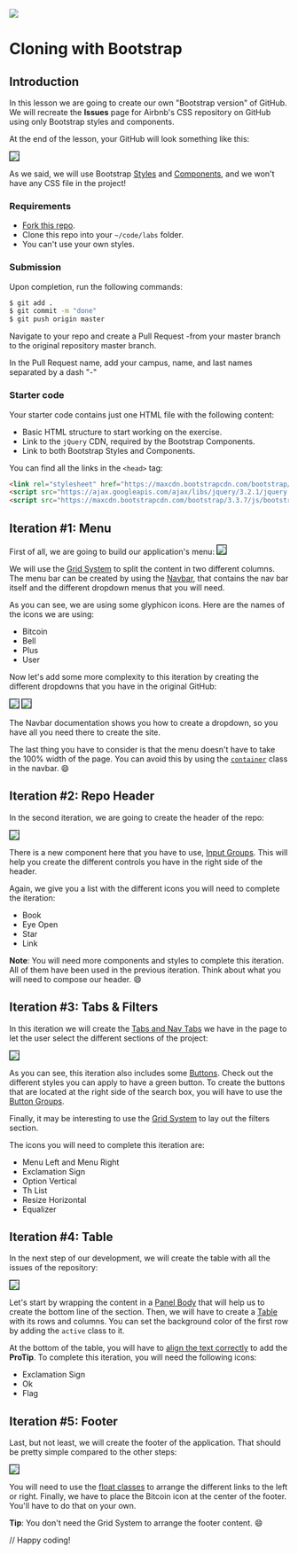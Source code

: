 ![](https://i.imgur.com/1QgrNNw.png)

# Cloning with Bootstrap

## Introduction

In this lesson we are going to create our own "Bootstrap version" of GitHub. We will recreate the **Issues** page for Airbnb's CSS repository on GitHub using only Bootstrap styles and components.

At the end of the lesson, your GitHub will look something like this:

<img style="border: 1px solid black" src="https://s3-eu-west-1.amazonaws.com/ih-materials/uploads/upload_366f12c1fab910ed8fd7ece9c7735371.png">

As we said, we will use Bootstrap [Styles](http://getbootstrap.com/css) and [Components](http://getbootstrap.com/components/), and we won't have any CSS file in the project!

### Requirements

- [Fork this repo](https://guides.github.com/activities/forking/).
- Clone this repo into your `~/code/labs` folder.
- You can't use your own styles.

### Submission

Upon completion, run the following commands:

```bash
$ git add .
$ git commit -m "done"
$ git push origin master
```

Navigate to your repo and create a Pull Request -from your master branch to the original repository master branch.

In the Pull Request name, add your campus, name, and last names separated by a dash "-"

### Starter code

Your starter code contains just one HTML file with the following content:

- Basic HTML structure to start working on the exercise.
- Link to the `jQuery` CDN, required by the Bootstrap Components.
- Link to both Bootstrap Styles and Components.

You can find all the links in the `<head>` tag:

```html
<link rel="stylesheet" href="https://maxcdn.bootstrapcdn.com/bootstrap/3.3.7/css/bootstrap.min.css" integrity="sha384-BVYiiSIFeK1dGmJRAkycuHAHRg32OmUcww7on3RYdg4Va+PmSTsz/K68vbdEjh4u" crossorigin="anonymous">
<script src="https://ajax.googleapis.com/ajax/libs/jquery/3.2.1/jquery.min.js"></script>
<script src="https://maxcdn.bootstrapcdn.com/bootstrap/3.3.7/js/bootstrap.min.js" integrity="sha384-Tc5IQib027qvyjSMfHjOMaLkfuWVxZxUPnCJA7l2mCWNIpG9mGCD8wGNIcPD7Txa" crossorigin="anonymous"></script>
```

## Iteration #1: Menu

First of all, we are going to build our application's menu:
<img style="border: 1px solid black" src="https://s3-eu-west-1.amazonaws.com/ih-materials/uploads/upload_4513d3ad0a3631cf0728ec3e994d8951.png">

We will use the [Grid System](http://getbootstrap.com/css/#grid) to split the content in two different columns. The menu bar can be created by using the [Navbar](http://getbootstrap.com/components/#navbar), that contains the nav bar itself and the different dropdown menus that you will need.

As you can see, we are using some glyphicon icons. Here are the names of the icons we are using:

- Bitcoin
- Bell
- Plus
- User

Now let's add some more complexity to this iteration by creating the different dropdowns that you have in the original GitHub:

<img style="border: 1px solid black" src="https://s3-eu-west-1.amazonaws.com/ih-materials/uploads/upload_80208920739b1c46a348327fbb92629b.png">

<img style="border: 1px solid black" src="https://s3-eu-west-1.amazonaws.com/ih-materials/uploads/upload_c6c056c3768215bb3d6030ed1120aa7d.png">

The Navbar documentation shows you how to create a dropdown, so you have all you need there to create the site.

The last thing you have to consider is that the menu doesn't have to take the 100% width of the page. You can avoid this by using the [`container`](http://getbootstrap.com/css/#overview-container) class in the navbar. :smile:

## Iteration #2: Repo Header

In the second iteration, we are going to create the header of the repo:

<img style="border: 1px solid black" src="https://s3-eu-west-1.amazonaws.com/ih-materials/uploads/upload_4774d5e06cf80026ce2648472ae50356.png">

There is a new component here that you have to use, [Input Groups](http://getbootstrap.com/components/#input-groups). This will help you create the different controls you have in the right side of the header.

Again, we give you a list with the different icons you will need to complete the iteration:

- Book
- Eye Open
- Star
- Link

<!-- :::info -->
**Note**: You will need more components and styles to complete this iteration. All of them have been used in the previous iteration. Think about what you will need to compose our header. :smile:
<!-- ::: -->

## Iteration #3: Tabs & Filters

In this iteration we will create the [Tabs and Nav Tabs](http://getbootstrap.com/components/#nav) we have in the page to let the user select the different sections of the project:

<img style="border: 1px solid black" src="https://s3-eu-west-1.amazonaws.com/ih-materials/uploads/upload_0f29689b6c8010451cc84c0408ee69ae.png">

As you can see, this iteration also includes some [Buttons](http://getbootstrap.com/css/#buttons). Check out the different styles you can apply to have a green button. To create the buttons that are located at the right side of the search box, you will have to use the [Button Groups](http://getbootstrap.com/components/#btn-groups).

Finally, it may be interesting to use the [Grid System](http://getbootstrap.com/css/#grid) to lay out the filters section.

The icons you will need to complete this iteration are:

- Menu Left and Menu Right
- Exclamation Sign
- Option Vertical
- Th List
- Resize Horizontal
- Equalizer

## Iteration #4: Table

In the next step of our development, we will create the table with all the issues of the repository:

<img style="border: 1px solid black" src="https://s3-eu-west-1.amazonaws.com/ih-materials/uploads/upload_dd0cc8152b96a62c96dc9ff3ff7acfe6.png">

Let's start by wrapping the content in a [Panel Body](http://getbootstrap.com/components/#panels) that will help us to create the bottom line of the section. Then, we will have to create a [Table](http://getbootstrap.com/css/#tables) with its rows and columns. You can set the background color of the first row by adding the `active` class to it.

At the bottom of the table, you will have to [align the text correctly](http://getbootstrap.com/css/#type-alignment) to add the **ProTip**. To complete this iteration, you will need the following icons:

- Exclamation Sign
- Ok
- Flag

## Iteration #5: Footer

Last, but not least, we will create the footer of the application. That should be pretty simple compared to the other steps:

<img style="border: 1px solid black" src="https://s3-eu-west-1.amazonaws.com/ih-materials/uploads/upload_52d8ad0d4487264a060009860d995d07.png">

You will need to use the [float classes](http://getbootstrap.com/css/#helper-classes-floats) to arrange the different links to the left or right. Finally, we have to place the Bitcoin icon at the center of the footer. You'll have to do that on your own.

<!-- :::info -->
**Tip**: You don't need the Grid System to arrange the footer content. :smile:
<!-- ::: -->

// Happy coding!
